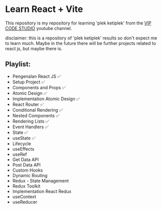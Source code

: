 # Learn React + Vite

This repository is my repository for learning 'plek ketiplek' from the [VIP CODE STUDIO](https://youtube.com/playlist?list=PLmF_zPV9ZcP346sttD4Vs2VROLlIp5kPz&si=evPKF6a_rsJP-lTV) youtube channel.

disclaimer: this is a repository of 'plek ketiplek' results so don't expect me to learn much. Maybe in the future there will be further projects related to react js, but maybe there is.

## Playlist:
 - Pengenalan React JS ✅
 - Setup Project ✅
 - Components and Props ✅
 - Atomic Design ✅
 - Implementation Atomic Design ✅
 - React Router ✅
 - Conditional Rendering ✅
 - Nested Components ✅
 - Rendering Lists ✅
 - Event Handlers ✅
 - State ✅
 - useState ✅
 - Lifecycle
 - useEffects
 - useRef
 - Get Data API
 - Post Data API
 - Custom Hooks
 - Dynamic Routing
 - Redux - State Management
 - Redux Toolkit
 - Implementation React Redux
 - useContext
 - useReducer